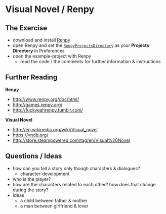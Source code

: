 # Visual Novel / Renpy

## The Exercise

- download and install [Renpy](http://www.renpy.org/latest.html)
- open Renpy and set the [`RenpyProjectsDirectory`](RenpyProjectsDirectory) as your **Projects Directory** in Preferences
- open the example-project with Renpy
  	- read the code / the comments for further information & instructions

## Further Reading

**Renpy**

- http://www.renpy.org/doc/html/
- http://games.renpy.org/
- http://fuckyeahrenpy.tumblr.com/

**Visual Novel**

- http://en.wikipedia.org/wiki/Visual_novel
- https://vndb.org/
- http://store.steampowered.com/tag/en/Visual%20Novel

## Questions / Ideas

- how can you tell a story only though characters & dialogues?
  	- character-development
- who is the player?
- how are the characters related to each other? how does that change during the story?
- ideas
  	- a child between father & mother
  	- a man between girlfriend & lover
